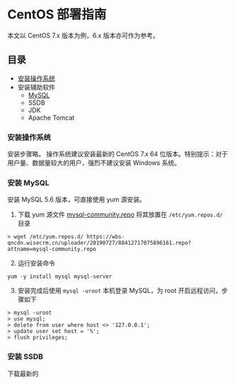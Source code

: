 # CentOS 部署指南
本文以 CentOS 7.x 版本为例，6.x 版本亦可作为参考。

## 目录
* [安装操作系统](#安装操作系统)
* 安装辅助软件
  * [MySQL](#安装-mysql)
  * SSDB
  * JDK
  * Apache Tomcat
  
### 安装操作系统
安装步骤略。
操作系统建议安装最新的 CentOS 7.x 64 位版本。特别提示：对于用户量、数据量较大的用户，强烈不建议安装 Windows 系统。

### 安装 MySQL
安装 MySQL 5.6 版本，可直接使用 yum 源安装。
1. 下载 yum 源文件 [mysql-community.repo](https://wbs-qncdn.wisecrm.cn/uploader/20190727/88412717075896161.repo?attname=mysql-community.repo) 将其放置在 `/etc/yum.repos.d/` 目录
```
> wget /etc/yum.repos.d/ https://wbs-qncdn.wisecrm.cn/uploader/20190727/88412717075896161.repo?attname=mysql-community.repo
```

2. 运行安装命令
```
yum -y install mysql mysql-server
```

3. 安装完成后使用 `mysql -uroot` 本机登录 MySQL，为 root 开启远程访问，步骤如下
```
> mysql -uroot
> use mysql;
> delete from user where host <> '127.0.0.1';
> update user set host = '%';
> flush privileges;
```

### 安装 SSDB
下载最新的
